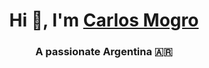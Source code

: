 <h1 align="center">Hi 👋, I'm <a href="https://100rabhcsmc.github.io/cmogro/" target="blank">Carlos Mogro</a></h1>
<h3 align="center">A passionate  Argentina &#127462;&#127479;</h3>
